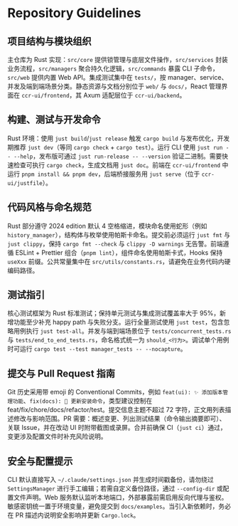 # Repository Guidelines

## 项目结构与模块组织
主仓库为 Rust 实现：`src/core` 提供锁管理与底层文件操作，`src/services` 封装业务流程，`src/managers` 聚合持久化逻辑，`src/commands` 暴露 CLI 子命令，`src/web` 提供内置 Web API。集成测试集中在 `tests/`，按 manager、service、并发及端到端场景分类。静态资源与文档分别位于 `web/` 与 `docs/`，React 管理界面在 `ccr-ui/frontend`，其 Axum 适配层位于 `ccr-ui/backend`。

## 构建、测试与开发命令
Rust 环境：使用 `just build`/`just release` 触发 `cargo build` 与发布优化，开发期推荐 `just dev`（等同 `cargo check` + `cargo test`）。运行 CLI 使用 `just run -- --help`，发布版可通过 `just run-release -- --version` 验证二进制。需要快速检查可执行 `cargo check`，生成文档用 `just doc`。前端在 `ccr-ui/frontend` 中运行 `pnpm install && pnpm dev`，后端桥接服务用 `just serve`（位于 `ccr-ui/justfile`）。

## 代码风格与命名规范
Rust 部分遵守 2024 edition 默认 4 空格缩进，模块命名使用蛇形（例如 `history_manager`），结构体与枚举使用帕斯卡命名。提交前必须运行 `just fmt` 与 `just clippy`，保持 `cargo fmt --check` 与 `clippy -D warnings` 无告警。前端遵循 ESLint + Prettier 组合（`pnpm lint`），组件命名使用帕斯卡式，Hooks 保持 `useXxx` 前缀。公共常量集中在 `src/utils/constants.rs`，请避免在业务代码内硬编码路径。

## 测试指引
核心测试框架为 Rust 标准测试；保持单元测试与集成测试覆盖率大于 95%，新增功能至少补充 happy path 与失败分支。运行全量测试使用 `just test`，包含忽略用例执行 `just test-all`。并发与端到端场景位于 `tests/concurrent_tests.rs` 与 `tests/end_to_end_tests.rs`，命名格式统一为 `should_<行为>`。调试单个用例时可运行 `cargo test --test manager_tests -- --nocapture`。

## 提交与 Pull Request 指南
Git 历史采用带 emoji 的 Conventional Commits，例如 `feat(ui): ✨ 添加版本管理功能`、`fix(docs): 📝 更新安装命令`，类型建议控制在 feat/fix/chore/docs/refactor/test。提交信息主题不超过 72 字符，正文用列表描述修改与影响范围。PR 需要：概述变更、列出测试结果（命令输出摘要即可）、关联 Issue，并在改动 UI 时附带截图或录屏。合并前确保 CI（`just ci`）通过，变更涉及配置文件时补充风险说明。

## 安全与配置提示
CLI 默认直接写入 `~/.claude/settings.json` 并生成时间戳备份，请勿绕过 `SettingsManager` 进行手工编辑；若需自定义备份路径，通过 `--config-dir` 或配置文件声明。Web 服务默认监听本地端口，外部暴露前需启用反向代理与鉴权。敏感密钥统一置于环境变量，避免提交到 `docs/examples`。当引入新依赖时，务必在 PR 描述内说明安全影响并更新 `Cargo.lock`。
